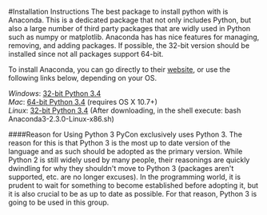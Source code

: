 
#Installation Instructions
The best package to install python with is Anaconda. This is a dedicated package that not only includes
Python, but also a large number of third party packages that are widly used in Python such as numpy or
matplotlib. Anaconda has has nice features for managing, removing, and adding packages.  If possible, 
the 32-bit version should be installed since not all packages support 64-bit.

To install Anaconda, you can go directly to their [website](http://continuum.io/downloads#py34), or use the following links below, depending on your OS.

*Windows*: [32-bit Python 3.4](http://repo.continuum.io/anaconda3/Anaconda3-2.1.0-Windows-x86.exe) <br/>
*Mac*: [64-bit Python 3.4](http://repo.continuum.io/anaconda3/Anaconda3-2.1.0-MacOSX-x86_64.pkg) (requires OS X 10.7+) <br/>
*Linux*: [32-bit Python 3.4](http://repo.continuum.io/anaconda3/Anaconda3-2.1.0-Linux-x86.sh) (After downloading, in the shell execute: bash Anaconda3-2.3.0-Linux-x86.sh) <br/>

####Reason for Using Python 3
PyCon exclusively uses Python 3. The reason for this is that Python 3 is the most up to date version of
the language and as such should be adopted as the primary version. While Python 2 is still widely used
by many people, their reasonings are quickly dwindling for why they shouldn't move to Python 3 (packages
aren't supported, etc. are no longer excuses). In the programming world, it is prudent to wait for something
to become established before adopting it, but it is also crucial to be as up to date as possible. For that
reason, Python 3 is going to be used in this group.

